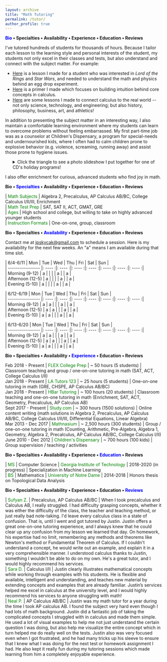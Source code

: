 ```yaml
---
layout: archive
title: "Math Tutoring"
permalink: /tutor/
author_profile: true
---
```


<b><font color="blue">Bio</font> • Specialties • Availability • Experience • Education • Reviews</b>  

I've tutored hundreds of students for thousands of hours. Because I tailor each lesson to the learning style and personal interests of the student, my students not only excel in their classes and tests, but also understand and connect with the subject matter. For example:
<ul><li><font color="blue"><a href="https://jpskycak.github.io/files/jpskycak-ian.pdf">Here</a></font> is a lesson I made for a student who was interested in <i>Lord of the Rings</i> and <i>Star Wars</i>, and needed to understand the math and physics behind an egg drop experiment.</li>  
<li><font color="blue"><a href="https://jpskycak.github.io/files/jpskycak-calc_primer.pdf">Here</a></font> is a primer I made which focuses on building intuition behind core concepts in calculus.</li>  
<li><font color="blue"><a href="https://jpskycak.github.io/files/jpskycak-calc_connections.pdf">Here</a></font> are some lessons I made to connect calculus to the real world -- not only science, technology, and engineering; but also history, philosophy, business, art, and athletics!</li></ul>

In addition to presenting the subject matter in an interesting way, I also maintain a comfortable learning environment where my students can learn to overcome problems without feeling embarrassed. My first part-time job was as a counselor at Children's Dispensary, a program for special-needs and undernourished kids, where I often had to calm children prone to explosive behavior (e.g. violence, screaming, running away) and assist those prone to hygiene issues.

<ul style="list-style-type:none"><li><details><summary>Click the triangle to see a photo slideshow I put together for one of CD's holiday programs!</summary><video src="https://jpskycak.github.io/files/jpskycak-childrens_dispensary.mp4" width="320" height="200" controls preload></video></details></li></ul>   

I also offer enrichment for curious, advanced students who find joy in math.

<b>Bio • <font color="blue">Specialties</font> • Availability • Experience • Education • Reviews</b>  

 | <font color="green">Math Subjects</font> | Algebra 2, Precalculus, AP Calculus AB/BC, College Calculus I/II/III, Enrichment  
 | <font color="green">Math Test Prep</font> | SAT, SAT II, ACT, GMAT, GRE  
 | <font color="green">Ages</font> | High school and college, but willing to take on highly advanced younger students  
 | <font color="green">Instruction Formats</font> | One-on-one, group, classroom  

<b>Bio • Specialties • <font color="blue">Availability</font> • Experience • Education • Reviews</b>  

Contact me at jpskycak@gmail.com to schedule a session. Here is my availability for the next few weeks. An "a" means I am available during that time slot.

| 6/4-6/11         | Mon    | Tue    | Wed    | Thu    | Fri    | Sat    | Sun    |  
| ---------------- |: ---- :|: ---- :|: ---- :|: ---- :|: ---- :|: ---- :|: ---- :|  
| Morning (9-12)   | a      |        |        |        | a      |        | a      |  
| Afternoon (12-5) | a      |        |        |        | a      |        | a      |  
| Evening (5-10)   | a      |        |        |        | a      |        | a      |  

| 6/12-6/19        | Mon    | Tue    | Wed    | Thu    | Fri    | Sat    | Sun    |  
| ---------------- |: ---- :|: ---- :|: ---- :|: ---- :|: ---- :|: ---- :|: ---- :|  
| Morning (9-12)   | a      | a      |        |        | a      |        | a      |  
| Afternoon (12-5) | a      | a      |        |        | a      |        | a      |  
| Evening (5-10)   | a      | a      |        |        | a      |        | a      |  

| 6/13-6/20        | Mon    | Tue    | Wed    | Thu    | Fri    | Sat    | Sun    |  
| ---------------- |: ---- :|: ---- :|: ---- :|: ---- :|: ---- :|: ---- :|: ---- :|  
| Morning (9-12)   | a      | a      |        |        | a      |        | a      |  
| Afternoon (12-5) | a      | a      |        |        | a      |        | a      |  
| Evening (5-10)   | a      | a      |        |        | a      |        | a      |  

<b>Bio • Specialties • Availability • <font color="blue">Experience</font> • Education • Reviews</b>   

Feb 2018 - Present | <font color="green">FLEX College Prep</font> | ~ 50 hours (5 students) | Classroom teaching and group / one-on-one tutoring in math (SAT, ACT, College Calculus I/II)  
Jan 2018 - Present | <font color="green">LA Tutors 123</font> | ~ 25 hours (5 students) | One-on-one tutoring in math (GRE, CHSPE, AP Calculus AB/BC)  
Jan 2018 - Present | <font color="green">HBar Tutoring</font> | ~ 100 hours (20 students) | Classroom teaching and one-on-one tutoring in math (Enrichment, SAT, ACT, Geometry, Precalculus, AP Calculus AB)  
Sept 2017 - Present | <font color="green">Study.com</font> | ~ 300 hours (1500 solutions) | Online content writing (math solutions in Algebra 2, Precalculus, AP Calculus AB/BC, College Calculus I/II/III, Differential Equations, Linear Algebra)  
Mar 2013 - Dec 2017 | <font color="green">Mathnasium</font> | ~ 2,500 hours (300 students) | Group / one-on-one tutoring in math  (Counting, Arithmetic, Pre-Algebra, Algebra 1, Geometry, Algebra 2, Precalculus, AP Calculus AB/BC, College Calculus I/II)
June 2010 - Dec 2012 | <font color="green">Children's Dispensary</font> | ~ 700 hours (100 kids) | Group supervision / teaching / activities  

<b>Bio • Specialties • Availability • Experience • <font color="blue">Education</font> • Reviews</b>  

 | <font color="green">MS</font> | Computer Science | <font color="green">Georgia Institute of Technology</font> | 2018-2020 (in progress) | Specialization in Machine Learning  
 | <font color="green">BS</font> | Mathematics | <font color="green">University of Notre Dame</font> | 2014-2018 | Honors thesis on Topological Data Analysis  

<b>Bio • Specialties • Availability • Experience • Education • <font color="blue">Reviews</font></b>  

 | <font color="green">Sufyan Z.</font> | Precalculus, AP Calculus AB/BC | When I took precalculus and Calculus AB, I really struggled. I had difficulty grasping concepts, whether it was either the difficulty of the class, the teacher and teaching method, or just really bad note-taking. I'd leave every calculus class in a state of confusion. That is, until I went and got tutored by Justin. Justin offers a great one-on-one tutoring experience, and I always knew that he could clear up any confusion from my lesson we learned that day. On homework, his expertise had no limit, remembering any methods and theorems like Newton's method or Fundamental Theorem of Calculus. If I couldn't understand a concept, he would write out an example, and explain it in a very comprehensible manner. I understood calculus thanks to Justin, something I wouldn't be able to do on my own. He's a great tutor, and I would highly recommend his services.  
 | <font color="green">Sara D.</font> | Calculus I/II | Justin clearly illustrates mathematical concepts while working through examples with his students. He is flexible and available, intelligent and understanding, and teaches new material by extending concepts and examples that are already familiar. Justin’s services helped me excel in calculus at the university level, and I would highly recommend his services to anyone struggling with math!   
 | <font color="green">Neal P.</font> | AP Calculus AB/BC | Justin was my math tutor for a year during the time I took AP calculus AB. I found the subject very hard even though I had lots of math background. Justin did a fantastic job of taking the complicated concepts I struggled with in calculus and made them simple. He used a lot of visual examples to help me not just understand the certain question I was doing, but also help me visualize the entire concept which in turn helped me do really well on the tests. Justin also was very focused even when I got frustrated, and he had many tricks up his sleeve to ensure that I knew what I was doing for the next test or homework assignment I had. He also kept it really fun during my tutoring sessions which made learning from him a completely enjoyable experience.  
